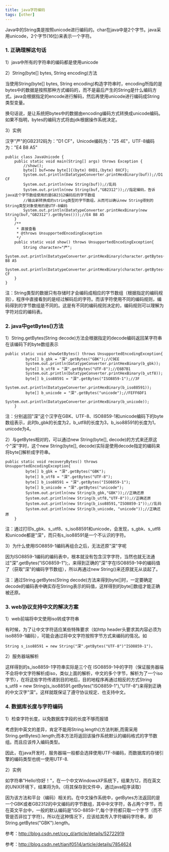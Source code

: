 ```yaml
---
title: java字符编码
tags: [other]
---
```


Java中的String类是按照unicode进行编码的。char在java中是2个字节。java采用unicode，2个字节(16位)来表示一个字符。

### 1. 正确理解这句话

1）java中所有的字符串的编码都是使用unicode

2）String(byte[] bytes, String encoding)方法

当使用String(byte[] bytes, String encoding)构造字符串时，encoding所指的是bytes中的数据是按照那种方式编码的，而不是最后产生的String是什么编码方式。java会根据指定的encode进行解码，然后再使用unicode进行编码成String类型变量。

换句话说，是让系统把bytes中的数据由encoding编码方式转换成unicode编码。如果不指明，bytes的编码方式将由jdk根据操作系统决定。

3）实例

汉字"严"的GB2312码为："D1 CF"，Unicode编码为："25 4E"，UTF-8编码为："E4 B8 A5"

```
public class JavaUnicode {
    public static void main(String[] args) throws Exception {
        //show();
        byte[] buf=new byte[]{(byte) 0XD1,(byte) 0XCF};
        System.out.println(DatatypeConverter.printHexBinary(buf));//D1 CF
        System.out.println(new String(buf));//乱码
        System.out.println(new String(buf,"GB2312"));//指定编码，告诉java这个字节数组使用的是GB2312编码后的字节数组
        //输出新转换成的string类型的字节数组，从而可以确认new String得到的String类型对象使用的是UTF-8编码
        System.out.println(DatatypeConverter.printHexBinary(new String(buf,"GB2312").getBytes()));//E4 B8 A5
    }
    /**
     * 直接查看
     * @throws UnsupportedEncodingException
     */
    public static void show() throws UnsupportedEncodingException{
        String character="严";
        System.out.println(DatatypeConverter.printHexBinary(character.getBytes()));//E4 B8 A5
        System.out.println(DatatypeConverter.printHexBinary(character.getBytes("GB2312")));//D1 CF
    }
}
```

注：String类型的数据只有存储时才会编码成相应的字节数组（根据指定的编码规则），程序中直接看到的是经过解码后的字符。而该字符使用不同的编码规则，编码得到的字节数组是不同的。这是有不同的编码规则决定的，编码规则可以理解为字符对应的编码表。

### 2. java中getBytes()方法

1）String.getBytes(String decode)方法会根据指定的decode编码返回某字符串在该编码下的byte数组表示

```
public static void showGetBytes() throws UnsupportedEncodingException{
         byte[] b_gbk = "深".getBytes("GBK");//C9EE
         System.out.println(DatatypeConverter.printHexBinary(b_gbk));
         byte[] b_utf8 = "深".getBytes("UTF-8");//E6B7B1
         System.out.println(DatatypeConverter.printHexBinary(b_utf8));
         byte[] b_iso88591 = "深".getBytes("ISO8859-1");//3F
         System.out.println(DatatypeConverter.printHexBinary(b_iso88591));
         byte[] b_unicode = "深".getBytes("unicode");//FEFF6DF1
         System.out.println(DatatypeConverter.printHexBinary(b_unicode));
    }
```

注：分别返回"深"这个汉字在GBK、UTF-8、ISO8859-1和unicode编码下的byte数组表示，此时b_gbk的长度为2，b_utf8的长度为3，b_iso88591的长度为1，unicode为4。

2）与getBytes相对的，可以通过new String(byte[], decode)的方式来还原这个"深"字时，这个new String(byte[], decode)实际是使用decode指定的编码来将byte[]解析成字符串。

```
public static void recoveryBytes() throws UnsupportedEncodingException{
         byte[] b_gbk = "深".getBytes("GBK");
         byte[] b_utf8 = "深".getBytes("UTF-8");
         byte[] b_iso88591 = "深".getBytes("ISO8859-1");
         byte[] b_unicode = "深".getBytes("unicode");
         System.out.println(new String(b_gbk,"GBK"));//正确还原
         System.out.println(new String(b_utf8,"UTF-8"));//正确还原
         System.out.println(new String(b_iso88591,"ISO8859-1"));//乱码
         System.out.println(new String(b_unicode, "unicode"));//正确还原
    }
```

注：通过打印s_gbk、s_utf8、s_iso88591和unicode，会发现，s_gbk、s_utf8和unicode都是"深"，而只有s_iso88591是一个不认识的字符。

3）为什么使用ISO8859-1编码再组合之后，无法还原"深"字呢

因为ISO8859-1编码的编码表中，根本就没有包含汉字字符，当然也就无法通过"深".getBytes("ISO8859-1");，来得到正确的"深"字在ISO8859-1中的编码值了（获取"深"的编码字节数组），所以再通过new String()来还原就无从谈起了。

注：通过String.getBytes(String decode)方法来得到byte[]时，一定要确定decode的编码表中确实存在String表示的码值，这样得到的byte[]数组才能正确被还原。

### 3. web协议支持中文的解决方案

1）web前端将中文使用iso转成字符串

有时候，为了让中文字符适应某些特殊要求（如http header头要求其内容必须为iso8859-1编码），可能会通过将中文字符按照字节方式来编码的情况。如 

```
String s_iso88591 = new String("深".getBytes("UTF-8")"ISO8859-1")， 
```

2）服务器端解析

这样得到的s_iso8859-1字符串实际是三个在 ISO8859-1中的字符（保证服务器端不会将中文字符解析成iso，类似上面的解析，中文的多个字节，解析为了一个iso字节），在将这些字符传递到目的地后，目的地程序再通过相反的方式String s_utf8 = new String(s_iso88591.getBytes("ISO8859-1"),"UTF-8")来得到正确的中文汉字"深"。这样就既保证了遵守协议规定、也支持中文。 

### 4. 数据库长度与字符编码

1）检查字符长度，以免数据库字段的长度不够而报错

考虑到中英文的差异，肯定不能用String.length()方法判断,而需采用String.getBytes().length;而本方法将返回该操作系统默认的编码格式的字节数组。而且应该传入编码类型。

因此，在java开发时，服务器端一般都会选择使用UTF-8编码，而数据库的存储引擎的编码类型也统一使用UTF-8.

2）实例

如字符串"Hello!你好！"，在一个中文WindowsXP系统下，结果为12，而在英文的UNIX环境下，结果将为9。（将其保存到文件中，通过java程序读取）

因为该方法和平台（编码）相关的。在中文操作系统中，getBytes方法返回的是一个GBK或者GB2312的中文编码的字节数组，其中中文字符，各占两个字节，而在英文平台中，一般的默认编码是"ISO-8859-1",每个字符都只取一个字节（而不管是否非拉丁字符）。所以在这种情况下，应该给其传入字符编码字符串，即String.getBytes("GBK").length。

参考：http://blog.csdn.net/cxy_d/article/details/52722919

参考：http://blog.csdn.net/tianjf0514/article/details/7854624
